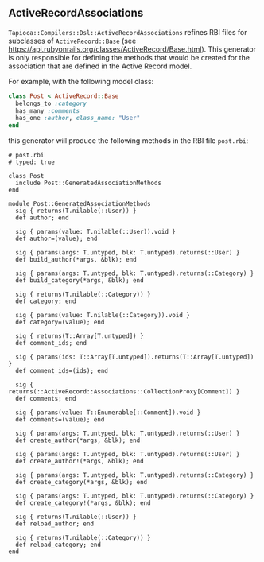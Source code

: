 ## ActiveRecordAssociations

`Tapioca::Compilers::Dsl::ActiveRecordAssociations` refines RBI files for subclasses of `ActiveRecord::Base`
(see https://api.rubyonrails.org/classes/ActiveRecord/Base.html). This generator is only
responsible for defining the methods that would be created for the association that
are defined in the Active Record model.

For example, with the following model class:

~~~rb
class Post < ActiveRecord::Base
  belongs_to :category
  has_many :comments
  has_one :author, class_name: "User"
end
~~~

this generator will produce the following methods in the RBI file
`post.rbi`:

~~~rbi
# post.rbi
# typed: true

class Post
  include Post::GeneratedAssociationMethods
end

module Post::GeneratedAssociationMethods
  sig { returns(T.nilable(::User)) }
  def author; end

  sig { params(value: T.nilable(::User)).void }
  def author=(value); end

  sig { params(args: T.untyped, blk: T.untyped).returns(::User) }
  def build_author(*args, &blk); end

  sig { params(args: T.untyped, blk: T.untyped).returns(::Category) }
  def build_category(*args, &blk); end

  sig { returns(T.nilable(::Category)) }
  def category; end

  sig { params(value: T.nilable(::Category)).void }
  def category=(value); end

  sig { returns(T::Array[T.untyped]) }
  def comment_ids; end

  sig { params(ids: T::Array[T.untyped]).returns(T::Array[T.untyped]) }
  def comment_ids=(ids); end

  sig { returns(::ActiveRecord::Associations::CollectionProxy[Comment]) }
  def comments; end

  sig { params(value: T::Enumerable[::Comment]).void }
  def comments=(value); end

  sig { params(args: T.untyped, blk: T.untyped).returns(::User) }
  def create_author(*args, &blk); end

  sig { params(args: T.untyped, blk: T.untyped).returns(::User) }
  def create_author!(*args, &blk); end

  sig { params(args: T.untyped, blk: T.untyped).returns(::Category) }
  def create_category(*args, &blk); end

  sig { params(args: T.untyped, blk: T.untyped).returns(::Category) }
  def create_category!(*args, &blk); end

  sig { returns(T.nilable(::User)) }
  def reload_author; end

  sig { returns(T.nilable(::Category)) }
  def reload_category; end
end
~~~
